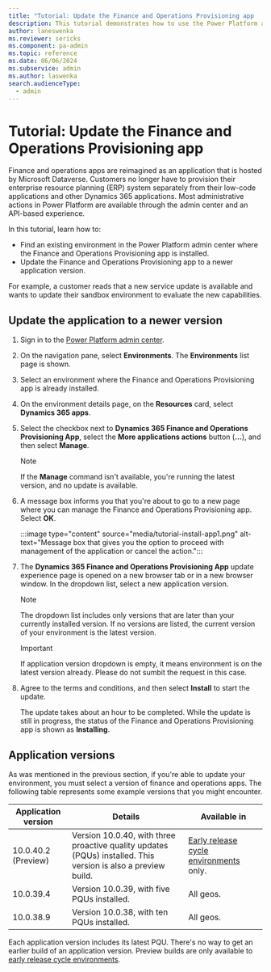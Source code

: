 ```yaml
---
title: "Tutorial: Update the Finance and Operations Provisioning app   | Microsoft Docs"
description: This tutorial demonstrates how to use the Power Platform admin center to provision an environment with finance and operations apps installed.
author: laneswenka
ms.reviewer: sericks
ms.component: pa-admin
ms.topic: reference
ms.date: 06/06/2024
ms.subservice: admin
ms.author: laswenka
search.audienceType: 
  - admin
---
```


# Tutorial: Update the Finance and Operations Provisioning app

Finance and operations apps are reimagined as an application that is hosted by Microsoft Dataverse. Customers no longer have to provision their enterprise resource planning (ERP) system separately from their low-code applications and other Dynamics 365 applications. Most administrative actions in Power Platform are available through the admin center and an API-based experience.

In this tutorial, learn how to:

- Find an existing environment in the Power Platform admin center where the Finance and Operations Provisioning app is installed.
- Update the Finance and Operations Provisioning app to a newer application version.

For example, a customer reads that a new service update is available and wants to update their sandbox environment to evaluate the new capabilities.

## Update the application to a newer version

1. Sign in to the [Power Platform admin center](https://admin.powerplatform.microsoft.com).
1. On the navigation pane, select **Environments**. The **Environments** list page is shown.
1. Select an environment where the Finance and Operations Provisioning app is already installed.
1. On the environment details page, on the **Resources** card, select **Dynamics 365 apps**.
1. Select the checkbox next to **Dynamics 365 Finance and Operations Provisioning App**, select the **More applications actions** button (**&hellip;**), and then select **Manage**.

    > [!NOTE]
    > If the **Manage** command isn't available, you're running the latest version, and no update is available.

1. A message box informs you that you're about to go to a new page where you can manage the Finance and Operations Provisioning app. Select **OK**.

    :::image type="content" source="media/tutorial-install-app1.png" alt-text="Message box that gives you the option to proceed with management of the application or cancel the action.":::

1. The **Dynamics 365 Finance and Operations Provisioning App** update experience page is opened on a new browser tab or in a new browser window. In the dropdown list, select a new application version.

    > [!NOTE]
    > The dropdown list includes only versions that are later than your currently installed version. If no versions are listed, the current version of your environment is the latest version.
    
    > [!IMPORTANT]
    > If application version dropdown is empty, it means environment is on the latest version already. Please do not sumbit the request in this case.

1. Agree to the terms and conditions, and then select **Install** to start the update.

    The update takes about an hour to be completed. While the update is still in progress, the status of the Finance and Operations Provisioning app is shown as **Installing**.

## Application versions

As was mentioned in the previous section, if you're able to update your environment, you must select a version of finance and operations apps. The following table represents some example versions that you might encounter.

| Application version | Details | Available in |
|---------------------|---------|--------------|
| 10.0.40.2 (Preview) | Version 10.0.40, with three proactive quality updates (PQUs) installed. This version is also a preview build. | [Early release cycle environments](/power-platform/admin/early-release) only. |
| 10.0.39.4           | Version 10.0.39, with five PQUs installed. | All geos. |
| 10.0.38.9           | Version 10.0.38, with ten PQUs installed. | All geos. |

Each application version includes its latest PQU. There's no way to get an earlier build of an application version. Preview builds are only available to [early release cycle environments](/power-platform/admin/early-release).
